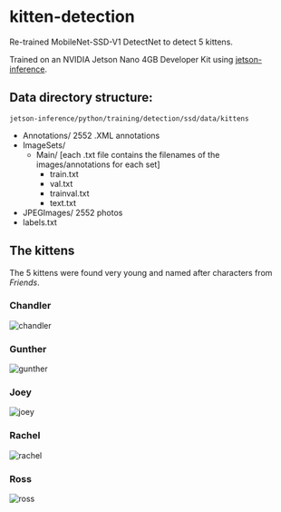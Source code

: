 # kitten-detection
Re-trained MobileNet-SSD-V1 DetectNet to detect 5 kittens.

Trained on an NVIDIA Jetson Nano 4GB Developer Kit using [jetson-inference](https://github.com/dusty-nv/jetson-inference).

## Data directory structure:

<code>jetson-inference/python/training/detection/ssd/data/kittens</code>

- Annotations/ 2552 .XML annotations
- ImageSets/ 
  - Main/ [each .txt file contains the filenames of the images/annotations for each set]
    - train.txt
    - val.txt
    - trainval.txt
    - text.txt
- JPEGImages/ 2552 photos
- labels.txt

## The kittens

The 5 kittens were found very young and named after characters from *Friends*.

### Chandler

![chandler](https://user-images.githubusercontent.com/81446209/118375279-d8126600-b58e-11eb-8e0e-da88b67dd4a4.JPG)

### Gunther

![gunther](https://user-images.githubusercontent.com/81446209/118375292-e8c2dc00-b58e-11eb-8207-2dcbf2585fd0.JPG)

### Joey

![joey](https://user-images.githubusercontent.com/81446209/118375298-efe9ea00-b58e-11eb-8332-b673d9003813.JPG)


### Rachel

![rachel](https://user-images.githubusercontent.com/81446209/118375300-f24c4400-b58e-11eb-843c-06bacdf3862f.JPG)


### Ross

![ross](https://user-images.githubusercontent.com/81446209/118375305-f4ae9e00-b58e-11eb-8946-b33e56259ff6.JPG)
